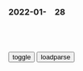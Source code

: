 ### 2022-01-　28

```note
```

<table id="tbc" style="white-space:pre-wrap">
</table>
<button onclick="toggleb()">toggle</button>
<button onclick="loadparse()">loadparse</button>
<br>
<!-- 🌸<br>🍅-　-🍑<hr>🍀 -->
<pre>
<textarea rows="30" cols="100" style="display: none" id="tar">

<font size="2"><b>
“zg没有盟友的日子一去不复返了！”</b></font><br>
https://mbd.baidu.com/newspage/data/landingsuper?context=%7B%22nid%22%3A%22news_9078604864101428434%22%7D&n_type=-1&p_from=-1

q克力炖土豆儿
就是辛苦了zgrm了

<font size="1" style="color:#DCDCDC"><b>2022/1/28 下午10:40:36</b></font><br>

<font size="2"><b>
z美两g互联网巨头的差距正在进一步拉大</b></font><br>
https://mbd.baidu.com/newspage/data/landingsuper?context=%7B%22nid%22%3A%22news_9780836037120713340%22%7D&n_type=-1&p_from=-1

受到诸多内外部因素的影响，zg互联网公司的收入增长已经大幅放缓，净利润则已经进入下降轨道。

b度网友b1a43ca
美g这几家是靠技术赚钱，我们这几家是靠什么赚钱不清楚？反正不是技术。

t使的诱惑哭
游戏、娱乐坑蒙拐骗

d多的文铺子
人头驱动，技术驱动，前者有天花板，后者没有

e里之内
美国公司有着天然的国际化基因。微信这种g内的超级app，无所不能的样子，它也有国际版，但就是没人用，没想想原因吗？

<font size="1" style="color:#DCDCDC"><b>2022/1/28 下午8:12:08</b></font><br>

<font size="2"><b>
被骗去做担保人怎么解除？,汽车,驾照考试,好看视频</b></font><br>
https://haokan.baidu.com/v?vid=4849857442897301326&sfrom=baidu-feed

m法典第148条，一方以欺诈手段，使对方在违背真实意思的情况下实施的m事法律行为，受欺诈方有q请求rm法院或者仲裁机构予以撤销。

<font size="1" style="color:#DCDCDC"><b>2022/1/28 下午3:54:09</b></font><br>

<font size="2"><b>
雍正王朝：孙嘉诚吃软不吃硬，和八爷互怼，四爷心里乐了！,影视,历史片,好看视频</b></font><br>
https://haokan.baidu.com/v?vid=1406346186231734237&sfrom=baidu-feed

那年殿试时，臣实际上考得了探花，
只因臣长得相貌丑陋，掌院学士说，圣祖六十年大庆你这模样，
有碍观瞻。

请问皇上，朝廷铸制的新钱，是为了便利m间流通呢，还是为了粉饰太平？

一两银子兑换两千制钱，那是朝廷顶的g家价，可是到了市面上，一两银子只能兑换八百制钱，

gj花了那么大的本钱，
只是好了那些贪g，苦了小m百x。

<font size="1" style="color:#DCDCDC"><b>2022/1/28 下午3:33:39</b></font><br>

<font size="2"><b>
g和：李鸿章和荣禄谈起不能废掉光绪帝，说的太有道理了,影视,历史片,好看视频</b></font><br>
https://haokan.baidu.com/v?vid=16301824763535522488&sfrom=baidu-feed

过去太后一人能做主的事，现在不行了，一g之事不再是一人之事。

正是因为你我受恩深重，所以才不能做徐桐，刚毅。

<font size="1" style="color:#DCDCDC"><b>2022/1/28 下午3:14:30</b></font><br>

<font size="2"><b>
g和：李鸿章和荣禄谈起不能废掉光绪帝，说的太有道理了,影视,历史片,好看视频</b></font><br>
https://haokan.baidu.com/v?vid=5707109297511402685&sfrom=baidu-feed

https://gimg0.baidu.com/gimg/src=http%3A%2F%2Ff7.baidu.com%2Fit%2Fu%3D1872114646%2C1770257910%26fm%3D222%26app%3D108%26f.JPEG

<font size="1" style="color:#DCDCDC"><b>2022/2/2 下午4:44:18</b></font><br>

<font size="2"><b>
不可思议的科学现象，铅笔通电后能在金属板上刻字，什么原理？,科学,科普,好看视频</b></font><br>
https://haokan.baidu.com/v?vid=7003482336827603617&sfrom=baidu-feed

<font size="1" style="color:#DCDCDC"><b>2022/1/28 下午2:11:31</b></font><br>

零式战机接连创造不败神话，一次意外，让美军找到它的致命弱点！
https://mbd.baidu.com/newspage/data/videolanding?nid=sv_17906124035404246714&sourceFrom=pc_feedlist

<font size="1" style="color:#DCDCDC">2022-08-24</font>

1942年，美军搜索队缴获一架零式战机，竟发现里面毫无装甲！
https://mbd.baidu.com/newspage/data/videolanding?nid=sv_9752112344429851715&sourceFrom=pc_feedlist

但是在高空的时候，零式优异的垂直机动性开始恶化，这主要是零式战机的机体强度不足造成的。另外为了减轻重量，零式没有任何装甲来保护飞行员和油箱，油箱也没有自封装置和灭火设备，很容易被击中起火。后来被美军戏称为空中打火机。

这种情况日军高层难道不知道吗？其实不是不知道，知道，但是不能说，或者说不愿意面对。a龖龖囗

源田先生站起来说，大家的话我都听了，但实在悲哀，它简直就是活靶子，一打就炸。但是，这样的事情不要对外说，总之谈论就此终止。
源田这么一说，大家就不做声了。a龖龖囗

零式战机本来是由熟练的飞行员创造的神话，但是由于防御性能差的致命弱点，而损失了一大批飞行员，使日军的战斗力越来越低。

b钙要及时
这个是和毒教材同款的。

<font size="1" style="color:#DCDCDC">2022-06-02</font>

<font size="2"><b>
为对抗日军的零式战机，美军研发出“地狱猫”，终结了零式的神话,军事,军事历史,好看视频</b></font><br>
https://haokan.baidu.com/v?vid=11282428718478424672&sfrom=baidu-feed

随着美g地狱猫战斗机的出现，昔日的零式战机的空中优势迅速瓦解。地狱猫战斗机在二战中，总共击落了5300架日本飞机。

更加可贵的是，地狱猫的设计开始人性化，它坚固的构造和重甲保护，在驾驶舱装有很厚的装甲板，防弹的挡风玻璃和涂有橡胶涂层的自动封闭式燃料箱，最大限度地为飞行员的生命安全提供了保护。

<font size="1" style="color:#DCDCDC"><b>2022/1/28 下午2:04:19</b></font><br>

转子发动机为什么会被禁赛？慢镜头观察转动全程，看表现就知道
https://mbd.baidu.com/newspage/data/videolanding?nid=sv_7980550355023762188&sourceFrom=pc_feedlist

<font size="1" style="color:#DCDCDC">2022-05-16</font>

<font size="2"><b>
最后20多年，他把自己活成了全天下最讨厌的人</b></font><br>
https://mbd.baidu.com/newspage/data/landingsuper?context=%7B%22nid%22%3A%22news_9835230990451571383%22%7D&n_type=-1&p_from=-1

嘉靖四十一年（1562），严嵩的原配欧阳氏病逝。作为严家的“定海神针”，史载，欧阳氏“甚贤，治家有法，驭世蕃尤严”。

欧阳氏的去世，开启了严氏父子败亡的潘多拉匣子。

经刘瑾等人的打压，正德年间在野苦心攻读、韫匵藏珠的臣僚不在少数。

本着混迹官场多年摸索出来的生存技巧，严嵩很快找到了晋升的门道。他发现，自己的老板明世宗有两大心病：

一年365天，每天24小时都在皇帝面前勤奋工作。明世宗见了，直夸他是劳模。

随着严嵩地位的水涨船高，“讦嵩似污帝”（反对严嵩就是反对明世宗）的局面已然形成。

眼看皇帝居然不分青红皂白给自己撑腰，严嵩内心难免有些放飞自我。

夏言认为，这样做或许能激发严嵩内心仅剩的良知，让其还能记住从前寒门庶子的辛酸。可他始终不明白，严嵩走到今日的地步，绝非一日之功。

严嵩已然摸透明世宗的性格特点，知道反对者无论如何上告总要扯上皇帝，但自古皇帝皆无错，明世宗若惩罚了严嵩，无形间也相当于打了自己耳光。由是，严氏父子高枕无忧20多年。

当人获得无限尊崇与吹捧时，难免会陷入自我陶醉中。
徐阶所做的，严嵩下意识以为对方学会了g场的规矩。

但后人读史亦应铭记：每一个奸臣的背后，都站着一个昏君。若论祸g殃民m的首犯，严嵩恐怕也只是一个“背锅侠”罢了！

<font size="1" style="color:#DCDCDC"><b>2022/1/28 下午1:32:16</b></font><br>

<font size="2"><b>
g和：看李莲英给小德子分析人心，真是透彻！,影视,历史片,好看视频</b></font><br>
https://haokan.baidu.com/v?vid=9340600147740598152&sfrom=baidu-feed

贪和贪得无厌是两码事，如果庆王爷一生下来就是郡王爷，他就不这么贪了。

这么多年的风风雨雨，让咱们庆网页得出一个理，什么都是虚的，只有银子是实的。

人啊，只要有弱点，就总能从他身上找出个道来。

<font size="1" style="color:#DCDCDC"><b>2022/1/28 下午1:12:05</b></font><br>

陈平：为什么zg大学培养出来的人才，最后却甘愿去为西方抬轿子
https://mbd.baidu.com/newspage/data/videolanding?nid=sv_15521481454701447262&sourceFrom=pc_feedlist

<font size="1" style="color:#DCDCDC">2022-05-10</font>

陈平：想和狼交朋友，一定先把它训成狗！
https://mbd.baidu.com/newspage/data/videolanding?nid=sv_5486216968696223267&sourceFrom=pc_feedlist

<font size="1" style="color:#DCDCDC">2022-05-09</font>

陈平：g企和私企谁的效率更高？
https://mbd.baidu.com/newspage/data/videolanding?nid=sv_2317025677323998767&sourceFrom=pc_feedlist

如果金融危机来了，所有的g家，无论是资本主义g家还是sh主义g家，都是g进m退，私有企业根本挡不住危机，要z府救济。

zg有一帮媒体经济学家在那大喊
g进m退，认为是zgzf做错了，我想你根本就没有世界史的常识，否则哪里来罗斯福新z。

k瀚玥91
一家之言，毫无意义，经得起辩论的言论才有价值

<font size="1" style="color:#DCDCDC">2022-05-09</font>

<font size="2"><b>
陈平：不了解西方的历史和思维方式，是掌握不了话语q的,财经,商界名人,好看视频</b></font><br>
https://haokan.baidu.com/v?vid=4427936164109748107&sfrom=baidu-feed

西方文化完全符合mzd的观察，实际上是不断地落后打败先进，
因为落后穷，就好战，而且也学得快。先进保持一定的垄断地位以后，富贵了，富而骄，骄而堕，然后文明就衰落了。

希腊罗马你可以看成是一个文化，
就是海盗文化，
因为他根本没有稳定的家庭，所以他们最大的快乐，就是要么出去做贸易，顺便看见对手弱了就去抢。
他们要的不是q
要的是享乐文化，纵欲文化。

把自己的儿子女儿都给吞掉了，
怕他来抢自己的位置。

看见任何异性，无论是牛也好鸟也好，到处撒种。

我们的外交官一个名言，zg不吃这一套。zg人听了很爽，完全不懂得西方人根本不明白。
zg始终不明白，西方文化是色在食的前面。所以经常不明白，怎么跟西方打交道。

我们的主流媒体，其实就是学了英语。但是如果不了解西方的历史，和他们的思维方式，zg是不会掌握话语q的。

<font size="1" style="color:#DCDCDC"><b>2022/1/28 下午1:01:34</b></font><br>

鱼嘴，火柴
https://f7.baidu.com/it/u=3635112065,4011556&fm=222.jpg

55岁妇女假扮29岁北大研究生,同时与两青年恋爱,指使泼硫酸致盲
https://xw.qq.com/amphtml/20210703A0688G00

不仅有和自己年龄相仿的丈夫和同居男友,还佯装自己是29岁的研究生,交往了两名30岁上下的男友,最终指使其中一名用硫酸泼洒另一名,导致对方眼睛失明。

<font size="2"><b>
《“白发魔女”的诱惑（下）》-福建法院网</b></font><br>
http://fjfy.chinacourt.gov.cn/article/detail/2011/11/id/1187636.shtml

由于历史的原因，那个时代的一场浩劫，让她的青少年时代过的很不如意。恢复高考之后，王某荣没能考上大学，就在一个小县城的医院里上了班，而这些经历让她产生了心理阴影。

王：穿的挺时尚的。我这一辈子就是这么过来的，因为那时候文化大g命，成天穿着黄衣裳，拿着语录本，戴个黄军帽，梳个造反髻。这下改革开放，能让穿点东西了。

<font size="1" style="color:#DCDCDC"><b>2022/1/28 上午10:27:35</b></font><br>

<font size="2"><b>
魔都小红楼：女人血泪铸成的“通天塔”_腾讯新闻</b></font><br>
https://new.qq.com/rain/a/20211204a00hiu00

<font size="1" style="color:#DCDCDC"><b>2022/1/28 上午10:25:07</b></font><br>

<font size="2"><b>
大案纪实：上海小红楼覆灭记，多名受害女性被迫从事皮肉生意</b></font><br>
https://view.inews.qq.com/a/20220106A04YTF00

<font size="1" style="color:#DCDCDC"><b>2022/1/28 上午10:25:17</b></font><br>

<font size="2"><b>
有一种成熟，叫与自己和解_网易订阅</b></font><br>
https://www.163.com/dy/article/EHD99QF4054571D2.html

<font size="1" style="color:#DCDCDC"><b>2022/1/28 上午10:21:33</b></font><br>

<font size="2"><b>
用日语唱《好汉歌》太魔性！好汉都被唱成“鬼子”了！味儿太冲！,音乐,流行音乐,好看视频</b></font><br>
https://haokan.baidu.com/v?vid=9689780343349752727&sfrom=baidu-feed

<font size="1" style="color:#DCDCDC"><b>2022/1/28 上午10:08:39</b></font><br>

<font size="2"><b>
蜡笔小新 AI 拟真化_哔哩哔哩_bilibili</b></font><br>
https://www.bilibili.com/video/BV1Gr4y1k7BL/

https://i2.hdslb.com/bfs/archive/200046d71a255ae6c196482b114f623ec995b68a.jpg

<font size="1" style="color:#DCDCDC"><b>2022/1/28 上午9:54:59</b></font><br>

<font size="2"><b>
把性感兔女郎变成赛车是什么体验？「刘哥模玩」,动漫,动漫综合,好看视频</b></font><br>
https://haokan.baidu.com/v?vid=421569129471764945

https://pic.rmb.bdstatic.com/bjh/video/6a8909281219e0cd1c99a204b978803f.jpeg

<font size="1" style="color:#DCDCDC"><b>2022/1/28 上午9:59:49</b></font><br>

<font size="2"><b>
把性感兔女郎变成赛车是什么体验？【刘哥模玩】_哔哩哔哩_bilibili</b></font><br>
https://www.bilibili.com/video/BV15r4y1e7ba

https://i1.hdslb.com/bfs/archive/9ed38b7b99357b95a96f77b07892a18cbd727aef.jpg
https://boss.hdslb.com/videoshotpvhdboss/487822185_92acab-0001.jpg

<font size="1" style="color:#DCDCDC"><b>2022/1/28 上午10:01:04</b></font><br>

</textarea>
</pre>
<!-- 🍀<br>🍑-　-🍅<hr>🌸 -->

```tip
```

<script src="https://cdn.jsdelivr.net/npm/jquery@3.5.1/dist/jquery.min.js"></script>

<link rel="stylesheet" href="https://cdn.jsdelivr.net/gh/fancyapps/fancybox@3.5.7/dist/jquery.fancybox.min.css" />
<script src="https://cdn.jsdelivr.net/gh/fancyapps/fancybox@3.5.7/dist/jquery.fancybox.min.js"></script>

<script type="text/javascript">

var __urlRegex = /(\b(https?|ftp|file):\/\/[-A-Z0-9+&@#\/%?=~_|!:,.;]*[-A-Z0-9+&@#\/%=~_|])/ig;
var __imgRegex = /\.(?:jpe?g|gif|png|webp)$/i;

loadparse();

function parseURL($string){

    var exp = __urlRegex;
    return $string.replace(exp,function(match){
            __imgRegex.lastIndex=0;
            if(__imgRegex.test(match)){
                return '<a data-fancybox="gallery" href="' + match.replace("/p=700", "")
                 + '"><img src="' + match.replace("/p=700", "/p=160x200")+'" width="64"></a>';
            }
            else{
                return '<a href="' + match + '" target="_blank">' + match + '</a>';
            }
        }
    );
}

function loadparse() {
  tbc.innerHTML = parseURL(tar.value);
}

function toggleb() {
  var x = document.getElementById("tar");
  if (x.style.display === "none") {
    x.style.display = "";
  } else {
    x.style.display = "none";
  }
}

</script>
